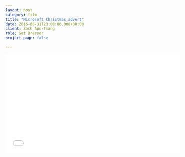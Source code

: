 ```yaml
---
layout: post
category: film
title: "Microsoft Christmas advert"
date: 2016-08-31T23:00:00.000+00:00
client: Zach Apo-Tsang
role: Set Dresser
project_page: false

---
```

<iframe width="560" height="315" src="[https://www.youtube.com/embed/QyZl0UVPehQ](https://www.youtube.com/embed/QyZl0UVPehQ "https://www.youtube.com/embed/QyZl0UVPehQ")" frameborder="0" allow="accelerometer; autoplay; encrypted-media; gyroscope; picture-in-picture" allowfullscreen></iframe>